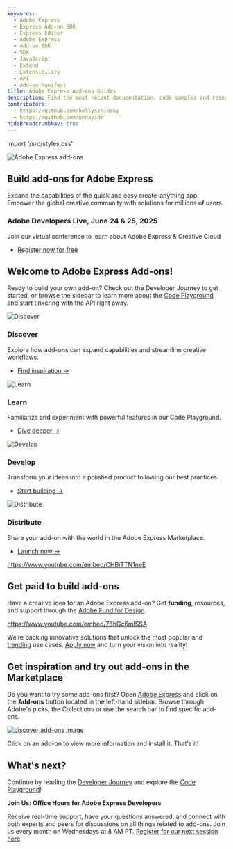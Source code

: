 ```yaml
---
keywords:
  - Adobe Express
  - Express Add-on SDK
  - Express Editor
  - Adobe Express
  - Add-on SDK
  - SDK
  - JavaScript
  - Extend
  - Extensibility
  - API
  - Add-on Manifest
title: Adobe Express Add-ons Guides
description: Find the most recent documentation, code samples and resources for building add-ons for Adobe Express.
contributors:
  - https://github.com/hollyschinsky
  - https://github.com/undavide
hideBreadcrumbNav: true
---
```


import '/src/styles.css'

<HeroSimple slots="image, heading, text " background="linear-gradient(180deg, #c946eb, #6372f5)" variant="halfWidth" textColor="white" />

![Adobe Express add-ons](./getting_started/img/Explore_Image_3.png)

## Build add-ons for Adobe Express

Expand the capabilities of the quick and easy create-anything app. Empower the global creative community with solutions for millions of users.

<Announcement slots="heading, text, button" className="developers-live-announcement" isBorder="true" variant="secondary" backgroundColor ="background-color-gray" />

### Adobe Developers Live, June 24 & 25, 2025

Join our virtual conference to learn about Adobe Express & Creative Cloud

- [Register now for free](https://events.ringcentral.com/events/adobe-developers-live-2025-code-connect-grow-your-business/registration?utm_source=DevDoc%20Sites&utm_campaign=DevelopersLive)

## Welcome to Adobe Express Add-ons!

Ready to build your own add-on? Check out the Developer Journey to get started, or browse the sidebar to learn more about the [Code Playground](./getting-started/code-playground.md) and start tinkering with the API right away.

<Columns slots="image, heading, text, links" variant ="vertical" repeat ="2"/>

![Discover](./getting_started/img/devjourney-1-discovery.png)

### Discover

Explore how add-ons can expand capabilities and streamline creative workflows.

- [Find inspiration →](./getting-started/developer-journey.md#discover)

![Learn](./getting_started/img/devjourney-2-learn.png)

### Learn

Familiarize and experiment with powerful features in our Code Playground.

- [Dive deeper →](./getting-started/developer-journey.md#learn)

<Columns slots="image, heading, text, links" variant ="vertical" repeat ="2"/>

![Develop](./getting_started/img/devjourney-3-develop.png)

### Develop

Transform your ideas into a polished product following our best practices.

- [Start building →](./getting-started/developer-journey.md#develop)

![Distribute](./getting_started/img/devjourney-4-distribute.png)

### Distribute

Share your add-on with the world in the Adobe Express Marketplace.

- [Launch now →](./getting-started/developer-journey.md#distribute)

<Embed slots="video" />

https://www.youtube.com/embed/CHBiTTN1neE

## Get paid to build add-ons

Have a creative idea for an Adobe Express add-on? Get **funding**, resources, and support through the [Adobe Fund for Design](https://developer.adobe.com/fund-for-design).

<Embed slots="video" />

https://www.youtube.com/embed/76hGc6mlSSA

We’re backing innovative solutions that unlock the most popular and [trending](https://developer.adobe.com/fund-for-design/#what-were-looking-for) use cases. [Apply now](https://developer.adobe.com/fund-for-design) and turn your vision into reality!

## Get inspiration and try out add-ons in the Marketplace

Do you want to try some add-ons first? Open [Adobe Express](https://express.adobe.com/add-ons) and click on the **Add-ons** button located in the left-hand sidebar. Browse through Adobe's picks, the Collections or use the search bar to find specific add-ons.

[![discover add-ons image](../images/addons.png)](https://express.adobe.com/add-ons)

Click on an add-on to view more information and install it. That's it!

## What's next?

Continue by reading the [Developer Journey](./getting-started/developer-journey.md) and explore the [Code Playground](./getting-started/code-playground.md)!

<InlineAlert slots="text1,text2" />

**Join Us: Office Hours for Adobe Express Developers**

Receive real-time support, have your questions answered, and connect with both experts and peers for discussions on all things related to add-ons. Join us every month on Wednesdays at 8 AM PT. [Register for our next session here](https://developer.adobe.com/developers-live).
